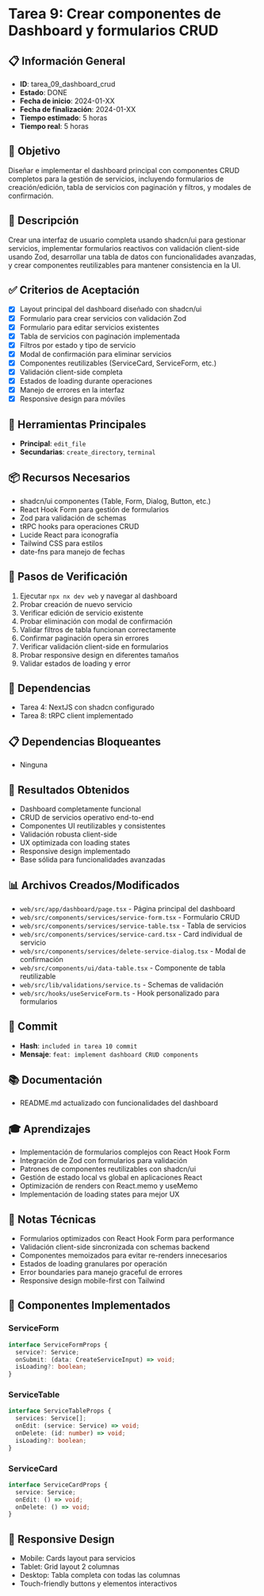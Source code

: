 # Tarea 9: Crear componentes de Dashboard y formularios CRUD

## 📋 Información General
- **ID**: tarea_09_dashboard_crud
- **Estado**: DONE
- **Fecha de inicio**: 2024-01-XX
- **Fecha de finalización**: 2024-01-XX
- **Tiempo estimado**: 5 horas
- **Tiempo real**: 5 horas

## 🎯 Objetivo
Diseñar e implementar el dashboard principal con componentes CRUD completos para la gestión de servicios, incluyendo formularios de creación/edición, tabla de servicios con paginación y filtros, y modales de confirmación.

## 📝 Descripción
Crear una interfaz de usuario completa usando shadcn/ui para gestionar servicios, implementar formularios reactivos con validación client-side usando Zod, desarrollar una tabla de datos con funcionalidades avanzadas, y crear componentes reutilizables para mantener consistencia en la UI.

## ✅ Criterios de Aceptación
- [x] Layout principal del dashboard diseñado con shadcn/ui
- [x] Formulario para crear servicios con validación Zod
- [x] Formulario para editar servicios existentes
- [x] Tabla de servicios con paginación implementada
- [x] Filtros por estado y tipo de servicio
- [x] Modal de confirmación para eliminar servicios
- [x] Componentes reutilizables (ServiceCard, ServiceForm, etc.)
- [x] Validación client-side completa
- [x] Estados de loading durante operaciones
- [x] Manejo de errores en la interfaz
- [x] Responsive design para móviles

## 🔧 Herramientas Principales
- **Principal**: `edit_file`
- **Secundarias**: `create_directory`, `terminal`

## 📦 Recursos Necesarios
- shadcn/ui componentes (Table, Form, Dialog, Button, etc.)
- React Hook Form para gestión de formularios
- Zod para validación de schemas
- tRPC hooks para operaciones CRUD
- Lucide React para iconografía
- Tailwind CSS para estilos
- date-fns para manejo de fechas

## 🧪 Pasos de Verificación
1. Ejecutar `npx nx dev web` y navegar al dashboard
2. Probar creación de nuevo servicio
3. Verificar edición de servicio existente
4. Probar eliminación con modal de confirmación
5. Validar filtros de tabla funcionan correctamente
6. Confirmar paginación opera sin errores
7. Verificar validación client-side en formularios
8. Probar responsive design en diferentes tamaños
9. Validar estados de loading y error

## 🔗 Dependencias
- Tarea 4: NextJS con shadcn configurado
- Tarea 8: tRPC client implementado

## 📋 Dependencias Bloqueantes
- Ninguna

## 🎯 Resultados Obtenidos
- Dashboard completamente funcional
- CRUD de servicios operativo end-to-end
- Componentes UI reutilizables y consistentes
- Validación robusta client-side
- UX optimizada con loading states
- Responsive design implementado
- Base sólida para funcionalidades avanzadas

## 📊 Archivos Creados/Modificados
- `web/src/app/dashboard/page.tsx` - Página principal del dashboard
- `web/src/components/services/service-form.tsx` - Formulario CRUD
- `web/src/components/services/service-table.tsx` - Tabla de servicios
- `web/src/components/services/service-card.tsx` - Card individual de servicio
- `web/src/components/services/delete-service-dialog.tsx` - Modal de confirmación
- `web/src/components/ui/data-table.tsx` - Componente de tabla reutilizable
- `web/src/lib/validations/service.ts` - Schemas de validación
- `web/src/hooks/useServiceForm.ts` - Hook personalizado para formularios

## 🔄 Commit
- **Hash**: `included in tarea 10 commit`
- **Mensaje**: `feat: implement dashboard CRUD components`

## 📚 Documentación
- README.md actualizado con funcionalidades del dashboard

## 🎓 Aprendizajes
- Implementación de formularios complejos con React Hook Form
- Integración de Zod con formularios para validación
- Patrones de componentes reutilizables con shadcn/ui
- Gestión de estado local vs global en aplicaciones React
- Optimización de renders con React.memo y useMemo
- Implementación de loading states para mejor UX

## 🔧 Notas Técnicas
- Formularios optimizados con React Hook Form para performance
- Validación client-side sincronizada con schemas backend
- Componentes memoizados para evitar re-renders innecesarios
- Estados de loading granulares por operación
- Error boundaries para manejo graceful de errores
- Responsive design mobile-first con Tailwind

## 🎨 Componentes Implementados

### ServiceForm
```typescript
interface ServiceFormProps {
  service?: Service;
  onSubmit: (data: CreateServiceInput) => void;
  isLoading?: boolean;
}
```

### ServiceTable
```typescript
interface ServiceTableProps {
  services: Service[];
  onEdit: (service: Service) => void;
  onDelete: (id: number) => void;
  isLoading?: boolean;
}
```

### ServiceCard
```typescript
interface ServiceCardProps {
  service: Service;
  onEdit: () => void;
  onDelete: () => void;
}
```

## 📱 Responsive Design
- Mobile: Cards layout para servicios
- Tablet: Grid layout 2 columnas
- Desktop: Tabla completa con todas las columnas
- Touch-friendly buttons y elementos interactivos